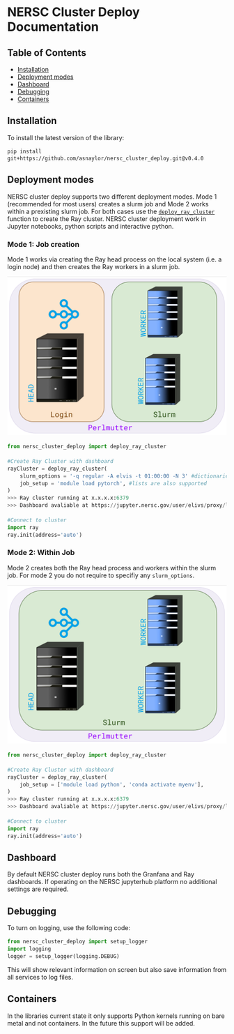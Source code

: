 # NERSC Cluster Deploy Documentation

## Table of Contents

- [Installation](#installation)
- [Deployment modes](#deployment-modes)
- [Dashboard](#dashboard)
- [Debugging](#debugging)
- [Containers](#containers)


## Installation

To install the latest version of the library:

    pip install git+https://github.com/asnaylor/nersc_cluster_deploy.git@v0.4.0


## Deployment modes

NERSC cluster deploy supports two different deployment modes. Mode 1 (recommended for most users) creates a slurm job and Mode 2 works within a prexisting slurm job. For both cases use the [`deploy_ray_cluster`](../src/nersc_cluster_deploy/deploy.py#L25) function to create the Ray cluster. NERSC cluster deployment work in Jupyter notebooks, python scripts and interactive python.

### Mode 1: Job creation

Mode 1 works via creating the Ray head process on the local system (i.e. a login node) and then creates the Ray workers in a slurm job.

![Diagram of the ray cluster deployment mode 1](img/ray_cluster_diagram_mode1.png)

```python
from nersc_cluster_deploy import deploy_ray_cluster

#Create Ray Cluster with dashboard
rayCluster = deploy_ray_cluster(
    slurm_options = '-q regular -A elvis -t 01:00:00 -N 3' #dictionaries are also supported. Long and short slurm option supported.
    job_setup = 'module load pytorch', #lists are also supported
)
>>> Ray cluster running at x.x.x.x:6379 
>>> Dashboard avaliable at https://jupyter.nersc.gov/user/elivs/proxy/localhost:8265/ with metrics

#Connect to cluster
import ray
ray.init(address='auto')
```


### Mode 2: Within Job

Mode 2 creates both the Ray head process and workers within the slurm job. For mode 2 you do not require to specifiy any `slurm_options`.

![Diagram of the ray cluster deployment mode 2](img/ray_cluster_diagram_mode2.png)

```python
from nersc_cluster_deploy import deploy_ray_cluster

#Create Ray Cluster with dashboard
rayCluster = deploy_ray_cluster(
    job_setup = ['module load python', 'conda activate myenv'],
)
>>> Ray cluster running at x.x.x.x:6379 
>>> Dashboard avaliable at https://jupyter.nersc.gov/user/elivs/proxy/localhost:8265/ with metrics

#Connect to cluster
import ray
ray.init(address='auto')
```


## Dashboard

By default NERSC cluster deploy runs both the Granfana and Ray dashboards. If operating on the NERSC jupyterhub platform no additional settings are required. 


## Debugging

To turn on logging, use the following code:

```python
from nersc_cluster_deploy import setup_logger
import logging 
logger = setup_logger(logging.DEBUG)
```

This will show relevant information on screen but also save information from all services to log files.


## Containers

In the libraries current state it only supports Python kernels running on bare metal and not containers. In the future this support will be added.

